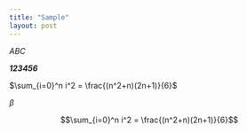 ```yaml
---
title: "Sample"
layout: post
---
```



*ABC*

***123456***

$\sum_{i=0}^n i^2 = \frac{(n^2+n)(2n+1)}{6}$

$\beta$

$$\sum_{i=0}^n i^2 = \frac{(n^2+n)(2n+1)}{6}$$


